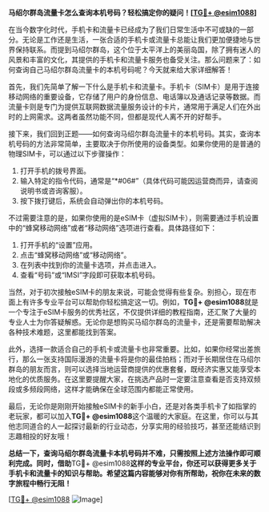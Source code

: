 **马绍尔群岛流量卡怎么查询本机号码？轻松搞定你的疑问！[[TG💪+ @esim1088](https://t.me/s/esim1088)]**

在当今数字化时代，手机卡和流量卡已经成为了我们日常生活中不可或缺的一部分。无论是工作还是生活，一张合适的手机卡或流量卡总能让我们更加便捷地与世界保持联系。而提到马绍尔群岛，这个位于太平洋上的美丽岛国，除了拥有迷人的风景和丰富的文化，其提供的手机卡和流量卡服务也备受关注。那么问题来了：如何查询自己马绍尔群岛流量卡的本机号码呢？今天就来给大家详细解答！

首先，我们先简单了解一下什么是手机卡和流量卡。手机卡（SIM卡）是用于连接移动网络的重要设备，它存储了用户的身份信息、电话簿以及通话记录等数据。而流量卡则是专门为提供互联网数据流量服务设计的卡片，通常用于满足人们在外出时的上网需求。这两者虽然功能不同，但都是现代人离不开的好帮手。

接下来，我们回到正题——如何查询马绍尔群岛流量卡的本机号码。其实，查询本机号码的方法非常简单，主要取决于你所使用的设备类型。如果你使用的是普通的物理SIM卡，可以通过以下步骤操作：

1. 打开手机的拨号界面。
2. 输入特定的指令代码，通常是“*#06#”（具体代码可能因运营商而异，请查阅说明书或咨询客服）。
3. 按下拨打键后，系统会自动弹出你的本机号码。

不过需要注意的是，如果你使用的是eSIM卡（虚拟SIM卡），则需要通过手机设置中的“蜂窝移动网络”或者“移动网络”选项进行查看。具体路径如下：

1. 打开手机的“设置”应用。
2. 点击“蜂窝移动网络”或“移动网络”。
3. 在列表中找到你的流量卡选项，并点击进入。
4. 查看“号码”或“IMSI”字段即可获取本机号码。

当然，对于初次接触eSIM卡的朋友来说，可能会觉得有些复杂。别担心，现在市面上有许多专业平台可以帮助你轻松搞定这一切。例如，**TG💪+ @esim1088**就是一个专注于eSIM卡服务的优秀社区，不仅提供详细的教程指南，还汇聚了大量的专业人士为你答疑解惑。无论你是想购买马绍尔群岛的流量卡，还是需要帮助解决各种技术难题，这里都能找到答案。

此外，选择一款适合自己的手机卡或流量卡也非常重要。比如，如果你经常出差旅行，那么一张支持国际漫游的流量卡将是你的最佳拍档；而对于长期居住在马绍尔群岛的朋友而言，则可以选择当地运营商提供的优惠套餐，既经济实惠又能享受本地化的优质服务。在这里要提醒大家，在挑选产品时一定要注意查看是否支持双频段或多频段网络，这样才能确保在全球范围内都能正常使用。

最后，无论你是刚刚开始接触eSIM卡的新手小白，还是对各类手机卡了如指掌的老玩家，都可以加入**TG💪+ @esim1088**这个温暖的大家庭。在这里，你可以与其他志同道合的人一起探讨最新的行业动态，分享实用的经验技巧，甚至还能结识到志趣相投的好友哦！

**总结一下，查询马绍尔群岛流量卡本机号码并不难，只需按照上述方法操作即可顺利完成。同时，借助**TG💪+ @esim1088**这样的专业平台，你还可以获得更多关于手机卡和流量卡的知识与帮助。希望这篇内容能够对你有所帮助，祝你在未来的数字旅程中畅行无阻！**

[[TG💪+ @esim1088](https://t.me/s/esim1088) ![Image](https://i.postimg.cc/4NQfJmqS/Snipaste-2025-05-13-00-14-12.png)]